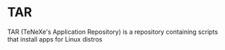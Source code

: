 # TAR
TAR (TeNeXe's Application Repository) is a repository containing scripts that install apps for Linux distros
